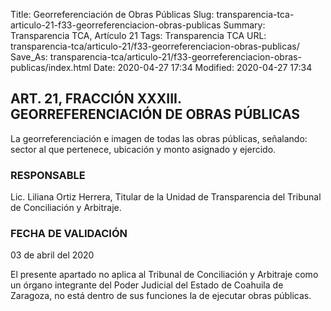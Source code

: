 Title: Georreferenciación de Obras Públicas
Slug: transparencia-tca-articulo-21-f33-georreferenciacion-obras-publicas
Summary: Transparencia TCA, Artículo 21
Tags: Transparencia TCA
URL: transparencia-tca/articulo-21/f33-georreferenciacion-obras-publicas/
Save_As: transparencia-tca/articulo-21/f33-georreferenciacion-obras-publicas/index.html
Date: 2020-04-27 17:34
Modified: 2020-04-27 17:34


## ART. 21, FRACCIÓN XXXIII. GEORREFERENCIACIÓN DE OBRAS PÚBLICAS

La georreferenciación e imagen de todas las obras públicas, señalando: sector al que pertenece, ubicación y monto asignado y ejercido.


### RESPONSABLE

Lic. Liliana Ortiz Herrera, Titular de la Unidad de Transparencia del Tribunal de Conciliación y Arbitraje.


### FECHA DE VALIDACIÓN

03 de abril del 2020


El presente apartado no aplica al Tribunal de Conciliación y Arbitraje como un órgano integrante del Poder Judicial del Estado de Coahuila de Zaragoza, no está dentro de sus funciones la de ejecutar obras públicas.



